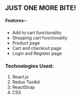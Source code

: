 ## JUST ONE MORE BITE!

##### Features:- 

- Add to cart functionality
- Shopping cart functionality
- Product page
- Cart and checkout page
- Login and Register page

### Technologies Used:

1. React.js
2. Redux Toolkit
3. ReactStrap
4. CSS

```
